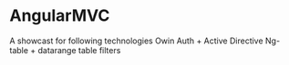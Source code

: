 AngularMVC
==========
A showcast for following technologies
Owin Auth + Active Directive
Ng-table + datarange table filters
